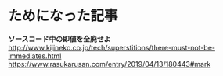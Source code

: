 # ためになった記事

**ソースコード中の即値を全廃せよ**
http://www.kijineko.co.jp/tech/superstitions/there-must-not-be-immediates.html
https://www.rasukarusan.com/entry/2019/04/13/180443#mark

